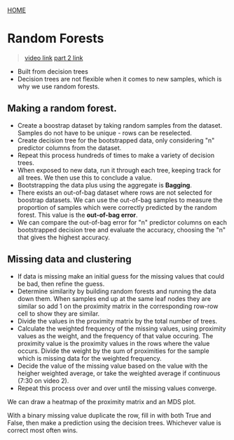 [HOME](README.md)

# Random Forests
> [video link](https://www.youtube.com/watch?v=J4Wdy0Wc_xQ)
> [part 2 link](https://www.youtube.com/watch?v=sQ870aTKqiM)

* Built from decision trees
* Decision trees are not flexible when it comes to new samples, which is why we use random forests.

## Making a random forest.
* Create a boostrap dataset by taking random samples from the dataset. Samples do not have to be unique - rows can be reselected.
* Create decision tree for the bootstrapped data, only considering "n" predictor columns from the dataset.
* Repeat this process hundreds of times to make a variety of decision trees.
* When exposed to new data, run it through each tree, keeping track for all trees. We then use this to conclude a value.
* Bootstrapping the data plus using the aggregate is **Bagging**.
* There exists an out-of-bag dataset where rows are not selected for boostrap datasets. We can use the out-of-bag samples to measure the proportion of samples which were correctly predicted by the random forest. This value is the **out-of-bag error**.
* We can compare the out-of-bag error for "n" predictor columns on each bootstrapped decision tree and evaluate the accuracy, choosing the "n" that gives the highest accuracy.

## Missing data and clustering
* If data is missing make an initial guess for the missing values that could be bad, then refine the guess.
* Determine similarity by building random forests and running the data down them. When samples end up at the same leaf nodes they are similar so add 1 on the proximity matrix in the corresponding row-row cell to show they are similar. 
* Divide the values in the proximity matrix by the total number of trees.
* Calculate the weighted frequency of the missing values, using proximity values as the weight, and the frequency of that value occuring. The proximity value is the proximity values in the rows where the value occurs. Divide the weight by the sum of proximities for the sample which is missing data for the weighted frequency.
* Decide the value of the missing value based on the value with the heigher weighted average, or take the weighted average if continuous (7:30 on video 2).
* Repeat this process over and over until the missing values converge.

We can draw a heatmap of the proximity matrix and an MDS plot.

With a binary missing value duplicate the row, fill in with both True and False, then make a prediction using the decision trees. Whichever value is correct most often wins.